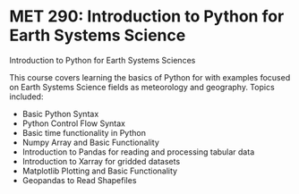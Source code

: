 # MET 290: Introduction to Python for Earth Systems Science
Introduction to Python for Earth Systems Sciences

This course covers learning the basics of Python for with examples focused on Earth Systems Science fields as meteorology and geography. Topics included:
* Basic Python Syntax
* Python Control Flow Syntax
* Basic time functionality in Python
* Numpy Array and Basic Functionality
* Introduction to Pandas for reading and processing tabular data
* Introduction to Xarray for gridded datasets
* Matplotlib Plotting and Basic Functionality
* Geopandas to Read Shapefiles
